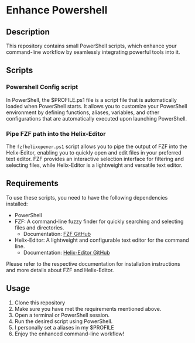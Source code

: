 # Enhance Powershell

## Description

This repository contains small PowerShell scripts, which enhance your command-line workflow by seamlessly integrating powerful tools into it.

## Scripts
### Powershell Config script

In PowerShell, the $PROFILE.ps1 file is a script file that is automatically loaded when PowerShell starts. It allows you to customize your PowerShell environment by defining functions, aliases, variables, and other configurations that are automatically executed upon launching PowerShell.

### Pipe FZF path into the Helix-Editor
The `fzfhelixopener.ps1` script allows you to pipe the output of FZF into the Helix-Editor, enabling you to quickly open and edit files in your preferred text editor. FZF provides an interactive selection interface for filtering and selecting files, while Helix-Editor is a lightweight and versatile text editor.

## Requirements

To use these scripts, you need to have the following dependencies installed:

- PowerShell
- FZF: A command-line fuzzy finder for quickly searching and selecting files and directories.
  - Documentation: [FZF GitHub](https://github.com/junegunn/fzf#readme)
- Helix-Editor: A lightweight and configurable text editor for the command line.
  - Documentation: [Helix-Editor GitHub](https://github.com/helix-editor/helix#readme)

Please refer to the respective documentation for installation instructions and more details about FZF and Helix-Editor.

## Usage

1. Clone this repository
2. Make sure you have met the requirements mentioned above.
3. Open a terminal or PowerShell session.
4. Run the desired script using PowerShell.
5. I personally set a aliases in my $PROFILE
6. Enjoy the enhanced command-line workflow!
